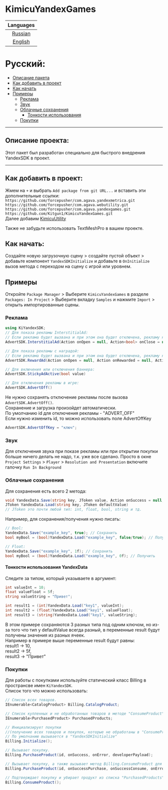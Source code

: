 # KimicuYandexGames

|      Languages      |
|:-------------------:|
| [Russian](#русский) |
| [English](#english) |

# Русский:
+ [Описание пакета](#описание-проекта)
+ [Как добавить в проект](#как-добавить-в-проект)
+ [Как начать](#как-начать)
+ [Примеры](#примеры)
  + [Реклама](#реклама)
  + [Звук](#звук)
  + [Облачные сохранения](#облачные-сохранения)
    + [Тонкости использования](#тонкости-использования-yandexdata)
  + [Покупки](#покупки)

---------------------------------------------------------------------------

## Описание проекта:
Этот пакет был разработан специально для быстрого внедрения YandexSDK в проект.

---------------------------------------------------------------------------

## Как добавить в проект:
Жмем на `+` и выбрать `Add package from git URL...` и вставить эти дополнительные ссылки:
<br>``` https://github.com/forcepusher/com.agava.yandexmetrica.git ```
<br>``` https://github.com/forcepusher/com.agava.webutility.git ```
<br>``` https://github.com/forcepusher/com.agava.yandexgames.git ```
<br>``` https://github.com/Kitgun1/KimicuYandexGames.git ```
<br> Далее добавим [KimicuUtility](https://github.com/Kitgun1/KimicuUtility)

Также не забудьте использовать TextMeshPro в вашем проекте.

## Как начать:
Создайте новую загрузочную сцену > создайте пустой объект > добавьте компонент `YandexSDKInitialize`
и добавьте в `OnInitialize` вызов метода с переходом на сцену с игрой или уровнем.<br>

## Примеры
Откройте `Package Manager` > Выберите `KimicuYandexGames` в разделе `Packages: In Project` >
Выберите вкладку `Samples` и нажмите `Import` > открыть импортированные сцены.

### Реклама

```csharp
using KiYandexSDK;
// Для показа рекламы InterstitialAd: 
// Если реклама будет вызвана и при этом она будет отключена, рекламу не покажут + будет вызван onOpen и onClose
AdvertSDK.InterstitialAd(Action onOpen = null, Action<bool> onClose = null, Action<string> onError = null, Action onOffline = null);

// Для показа рекламы с наградой: 
// Если реклама будет вызвана и при этом она будет отключена, рекламу не покажут + будет вызван onRewarded и onClose
AdvertSDK.RewardAd(Action onOpen = null, Action onRewarded = null, Action onClose = null, Action<string> onError = null)

// Для включения или отключения баннера:
AdvertSDK.StickyAdActive(bool value)

// Для отключения рекламы в игре:
AdvertSDK.AdvertOff()

```
Не нужно сохранять отключение рекламы после вызова `AdvertSDK.AdvertOff()`. <br>
Сохранение и загрузка произойдет автоматически. <br>
По умолчанию id для отключения рекламы - "ADVERT_OFF" <br>
Если нужно изменить id, то можно использовать поле AdvertOffKey
```csharp
AdvertSDK.AdvertOffKey = "ключ";
```

### Звук
Для отключения звука при показе рекламы или при открытии покупки больше ничего делать не надо, т.к. уже все сделано. 
Просто в окне `Project Settings` > `Player` > `Resolution and Presentation` включите галочку `Run In Background`

### Облачные сохранения
Для сохранения есть всего 2 метода:
```csharp
void YandexData.Save(string key, JToken value, Action onSuccess = null, Action<string> onError = null)
JToken YandexData.Load(string key, JToken defaultValue)
// JToken это почти любой тип: int, float, bool, string и тд.
```
Например, для сохранения/получения нужно писать:
```csharp
// Bool:
YandexData.Save("example_key", true); // Сохранить
bool myBool = (bool)YandexData.Load("example_key", false/true); // Получить

// Float:
YandexData.Save("example_key", 1f); // Сохранить
bool myBool = (bool)YandexData.Load("example_key", 0f); // Получить
```

#### Тонкости использования YandexData
Следите за типом, который указываете в аргумент:
```csharp
int valueInt = 10;
float valueFloat = 5f;
string valueString = "Привет";

int result1 = (int)YandexData.Load("key1", valueInt); 
int result2 = (float)YandexData.Load("key1", valueFloat);
int result3 = (string)YandexData.Load("key1", valueString);
```
В этом примере сохраняются 3 разных типа под одним ключом, но из-за того что тип у defaultValue всегда разный, 
в переменные result будут получены значения из разных ячеек.<br>
Например в примере выше переменные result будут равны:<br>
result1 -> 10,<br>
result2 -> 5f,<br>
result3 -> "Привет"

### Покупки
Для работы с покупками используйте статический класс Billing в пространсве имен `KiYandexSDK`.<br>
Список того что можно использовать:
```csharp
// Список всех товаров.
IEnumerable<CatalogProduct> Billing.CatalogProduct; 

// Список купленных и не обработанных товаров в методе "ConsumeProduct".
IEnumerable<PurchasedProduct> PurchasedProducts; 

// Инициализирует покупки 
//(получение всех товаров и покупок, которые не обработаны в "ConsumeProduct")
// По умолчанию вызывается в "YandexSDKInitialize"
Billing.Initialize();

// Вызывает покупку.
Billing.PurchaseProduct(id, onSuccess, onError, developerPayload);

// Вызывает покупку, а также вызывает метод Billing.ConsumeProduct для подтверждения.
Billing.PurchaseProduct(id, onSuccessPurchase, onSuccessConsume, onErrorPurchase, onErrorConsume, developerPayload);

// Подтверждает покупку и убирает продукт из списка "PurchasedProducts".
Billing.ConsumeProduct();
```